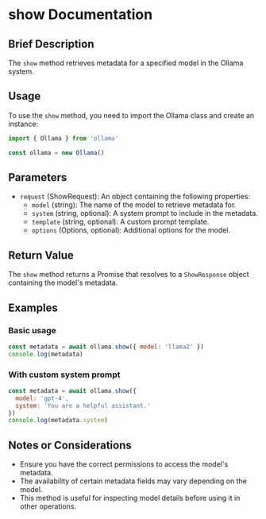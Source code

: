 # show Documentation

## Brief Description
The `show` method retrieves metadata for a specified model in the Ollama system.

## Usage
To use the `show` method, you need to import the Ollama class and create an instance:

```javascript
import { Ollama } from 'ollama'

const ollama = new Ollama()
```

## Parameters
- `request` (ShowRequest): An object containing the following properties:
  - `model` (string): The name of the model to retrieve metadata for.
  - `system` (string, optional): A system prompt to include in the metadata.
  - `template` (string, optional): A custom prompt template.
  - `options` (Options, optional): Additional options for the model.

## Return Value
The `show` method returns a Promise that resolves to a `ShowResponse` object containing the model's metadata.

## Examples

### Basic usage
```javascript
const metadata = await ollama.show({ model: 'llama2' })
console.log(metadata)
```

### With custom system prompt
```javascript
const metadata = await ollama.show({
  model: 'gpt-4',
  system: 'You are a helpful assistant.'
})
console.log(metadata.system)
```

## Notes or Considerations
- Ensure you have the correct permissions to access the model's metadata.
- The availability of certain metadata fields may vary depending on the model.
- This method is useful for inspecting model details before using it in other operations.